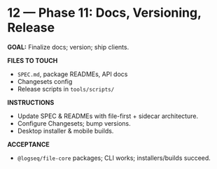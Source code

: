 # 12 — Phase 11: Docs, Versioning, Release

**GOAL:** Finalize docs; version; ship clients.

**FILES TO TOUCH**
- `SPEC.md`, package READMEs, API docs
- Changesets config
- Release scripts in `tools/scripts/`

**INSTRUCTIONS**
- Update SPEC & READMEs with file-first + sidecar architecture.
- Configure Changesets; bump versions.
- Desktop installer & mobile builds.

**ACCEPTANCE**
- `@logseq/file-core` packages; CLI works; installers/builds succeed.
